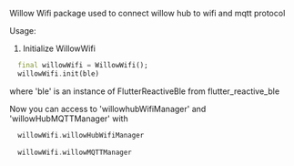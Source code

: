 Willow Wifi package used to connect willow hub to wifi and mqtt protocol

Usage:

1. Initialize WillowWifi
```dart
  final willowWifi = WillowWifi();
  willowWifi.init(ble)
```
where 'ble' is an instance of FlutterReactiveBle from flutter_reactive_ble

Now you can access to 'willowhubWifiManager' and 'willowHubMQTTManager' with
```dart
  willowWifi.willowHubWifiManager
  
  willowWifi.willowMQTTManager
```



